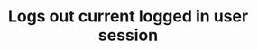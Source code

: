 ---
title: Logs out current logged in user session
api:
  file: swagger.json
  operationId: logoutUser
hidden: false
---